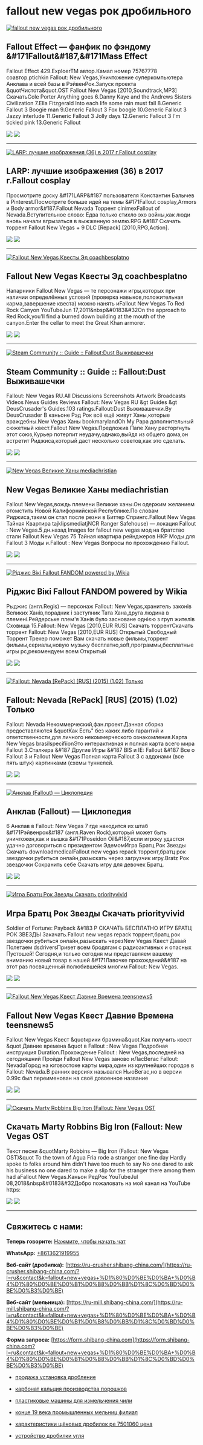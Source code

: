 # fallout new vegas рок дробильного

<a href="https://swt.shibang-china.com/?n=lxq&l=ru&img&k=fallout+new+vegas+%D1%80%D0%BE%D0%BA+%D0%B4%D1%80%D0%BE%D0%B1%D0%B8%D0%BB%D1%8C%D0%BD%D0%BE%D0%B3%D0%BE" target="_blank">![fallout new vegas рок дробильного](http://static.shibang-china.com/all-800x300/580.jpg)</a>

## Fallout Effect — фанфик по фэндому &#171Fallout&#187,&#171Mass Effect
Fallout Effect 429.ExploerTM автор.Камал номер 75767778 соавтор.ptichkin Fallout: New Vegas,Уничтожение суперкомпьютера Анклава и всей базы в РэйвенРок.Запуск проекта &quotЧистота&quot.OST Fallout New Vegas [2010,Soundtrack,MP3] СкачатьCole Porter Anything goes 6.Danny Kaye and the Andrews Sisters Civilization 7.Ella Fitzgerald Into each life some rain must fall 8.Generic Fallout 3 Boogie man 9.Generic Fallout 3 Fox boogie 10.Generic Fallout 3 Jazzy interlude 11.Generic Fallout 3 Jolly days 12.Generic Fallout 3 I'm tickled pink 13.Generic Fallout


<a href="https://whatsapp.shibangsoft.com/WhatsApp.php" target="_blank" title="WhatsApp">![](http://static.shibang-china.com/icon/whatsapp.png)</a> <a href="https://swt.shibang-china.com/?n=lxq&l=ru&icon&k=fallout+new+vegas+%D1%80%D0%BE%D0%BA+%D0%B4%D1%80%D0%BE%D0%B1%D0%B8%D0%BB%D1%8C%D0%BD%D0%BE%D0%B3%D0%BE" target="_blank">![](http://static.shibang-china.com/icon/chat-ru.png)</a>

---

<a href="https://swt.shibang-china.com/?n=lxq&l=ru&img&k=fallout+new+vegas+%D1%80%D0%BE%D0%BA+%D0%B4%D1%80%D0%BE%D0%B1%D0%B8%D0%BB%D1%8C%D0%BD%D0%BE%D0%B3%D0%BE" target="_blank">![LARP: лучшие изображения (36) в 2017 г.Fallout cosplay](http://static.shibang-china.com/all-800x300/1309.jpg)</a>

## LARP: лучшие изображения (36) в 2017 г.Fallout cosplay
Просмотрите доску &#171LARP&#187 пользователя Константин Балычев в Pinterest.Посмотрите больше идей на темы &#171Fallout cosplay,Armors и Body armor&#187.Fallout Nevada Торрент cinimexFallout of Nevada.Вступительное слово: Едва только стихло эхо войны,как люди вновь начали вгрызаться в выжженную землю.RPG &#187 Скачать торрент Fallout New Vegas + 9 DLC [Repack] [2010,RPG,Action].


<a href="https://whatsapp.shibangsoft.com/WhatsApp.php" target="_blank" title="WhatsApp">![](http://static.shibang-china.com/icon/whatsapp.png)</a> <a href="https://swt.shibang-china.com/?n=lxq&l=ru&icon&k=fallout+new+vegas+%D1%80%D0%BE%D0%BA+%D0%B4%D1%80%D0%BE%D0%B1%D0%B8%D0%BB%D1%8C%D0%BD%D0%BE%D0%B3%D0%BE" target="_blank">![](http://static.shibang-china.com/icon/chat-ru.png)</a>

---

<a href="https://swt.shibang-china.com/?n=lxq&l=ru&img&k=fallout+new+vegas+%D1%80%D0%BE%D0%BA+%D0%B4%D1%80%D0%BE%D0%B1%D0%B8%D0%BB%D1%8C%D0%BD%D0%BE%D0%B3%D0%BE" target="_blank">![Fallout New Vegas Квесты Эд coachbesplatno](http://static.shibang-china.com/all-800x300/34.jpg)</a>

## Fallout New Vegas Квесты Эд coachbesplatno
Напарники Fallout New Vegas — те персонажи игры,которых при наличии определённых условий (проверка навыков,положительная карма,завершение квеста) можно нанять иFallout New Vegas To Red Rock Canyon YouTubeJun 17,2011&nbsp&#0183&#32On the approach to Red Rock,you'll find a burned down building at the mouth of the canyon.Enter the cellar to meet the Great Khan armorer.


<a href="https://whatsapp.shibangsoft.com/WhatsApp.php" target="_blank" title="WhatsApp">![](http://static.shibang-china.com/icon/whatsapp.png)</a> <a href="https://swt.shibang-china.com/?n=lxq&l=ru&icon&k=fallout+new+vegas+%D1%80%D0%BE%D0%BA+%D0%B4%D1%80%D0%BE%D0%B1%D0%B8%D0%BB%D1%8C%D0%BD%D0%BE%D0%B3%D0%BE" target="_blank">![](http://static.shibang-china.com/icon/chat-ru.png)</a>

---

<a href="https://swt.shibang-china.com/?n=lxq&l=ru&img&k=fallout+new+vegas+%D1%80%D0%BE%D0%BA+%D0%B4%D1%80%D0%BE%D0%B1%D0%B8%D0%BB%D1%8C%D0%BD%D0%BE%D0%B3%D0%BE" target="_blank">![Steam Community :: Guide :: Fallout:Dust Выживашечки](http://static.shibang-china.com/all-800x300/1315.jpg)</a>

## Steam Community :: Guide :: Fallout:Dust Выживашечки
Fallout: New Vegas RU.All Discussions Screenshots Artwork Broadcasts Videos News Guides Reviews Fallout: New Vegas RU &gt Guides &gt DeusCrusader's Guides.103 ratings.Fallout:Dust Выживашечки.By DeusCrusader В каньоне Рэд Рок всё ещё живут Ханы,которые враждебны.New Vegas Ханы bookmarylandOh My Papa дополнительный сюжетный квест.Fallout New Vegas.Предложив Папе Хану расторгнуть этот союз,Курьер потерпит неудачу,однако,выйдя из общего дома,он встретит Риджиса,который даст несколько советов,как это сделать.


<a href="https://whatsapp.shibangsoft.com/WhatsApp.php" target="_blank" title="WhatsApp">![](http://static.shibang-china.com/icon/whatsapp.png)</a> <a href="https://swt.shibang-china.com/?n=lxq&l=ru&icon&k=fallout+new+vegas+%D1%80%D0%BE%D0%BA+%D0%B4%D1%80%D0%BE%D0%B1%D0%B8%D0%BB%D1%8C%D0%BD%D0%BE%D0%B3%D0%BE" target="_blank">![](http://static.shibang-china.com/icon/chat-ru.png)</a>

---

<a href="https://swt.shibang-china.com/?n=lxq&l=ru&img&k=fallout+new+vegas+%D1%80%D0%BE%D0%BA+%D0%B4%D1%80%D0%BE%D0%B1%D0%B8%D0%BB%D1%8C%D0%BD%D0%BE%D0%B3%D0%BE" target="_blank">![New Vegas Великие Ханы mediachristian](http://static.shibang-china.com/all-800x300/1277.jpg)</a>

## New Vegas Великие Ханы mediachristian
Fallout New Vegas,вождь племени Великие ханы.Он одержим желанием отомстить Новой Калифорнийской Республике.По словам Риджиса,таким он стал после резни в Биттер Спрингс.Fallout New Vegas Тайная Квартира tajklipsmediatjNCR Ranger Safehouse) — локация Fallout : New Vegas.5 дн.назад Images for fallout new vegas мод на братство стали Fallout New Vegas 75 Тайная квартира рейнджеров НКР Моды для Fallout 3 Моды и.Fallout : New Vegas Вопросы по прохождению Fallout.


<a href="https://whatsapp.shibangsoft.com/WhatsApp.php" target="_blank" title="WhatsApp">![](http://static.shibang-china.com/icon/whatsapp.png)</a> <a href="https://swt.shibang-china.com/?n=lxq&l=ru&icon&k=fallout+new+vegas+%D1%80%D0%BE%D0%BA+%D0%B4%D1%80%D0%BE%D0%B1%D0%B8%D0%BB%D1%8C%D0%BD%D0%BE%D0%B3%D0%BE" target="_blank">![](http://static.shibang-china.com/icon/chat-ru.png)</a>

---

<a href="https://swt.shibang-china.com/?n=lxq&l=ru&img&k=fallout+new+vegas+%D1%80%D0%BE%D0%BA+%D0%B4%D1%80%D0%BE%D0%B1%D0%B8%D0%BB%D1%8C%D0%BD%D0%BE%D0%B3%D0%BE" target="_blank">![Ріджис Вікі Fallout FANDOM powered by Wikia](http://static.shibang-china.com/all-800x300/519.jpg)</a>

## Ріджис Вікі Fallout FANDOM powered by Wikia
Рыджис (англ.Regis) — персонаж Fallout: New Vegas,хранитель законів Великих Ханів,порадник і заступник Тата Хана,друга людина в племені.Рейдерське плем'я Ханів було засноване однією з груп жителів Сховища 15.Fallout: New Vegas [2010,EUR RUS] Скачать торрентСкачать торрент Fallout: New Vegas [2010,EUR RUS] Открытый Свободный Торрент Трекер поможет Вам скачать новые фильмы,торрент фильмы,сериалы,новую музыку бесплатно,soft,программы,бесплатные игры pc,рекомендуем всем Открытый


<a href="https://whatsapp.shibangsoft.com/WhatsApp.php" target="_blank" title="WhatsApp">![](http://static.shibang-china.com/icon/whatsapp.png)</a> <a href="https://swt.shibang-china.com/?n=lxq&l=ru&icon&k=fallout+new+vegas+%D1%80%D0%BE%D0%BA+%D0%B4%D1%80%D0%BE%D0%B1%D0%B8%D0%BB%D1%8C%D0%BD%D0%BE%D0%B3%D0%BE" target="_blank">![](http://static.shibang-china.com/icon/chat-ru.png)</a>

---

<a href="https://swt.shibang-china.com/?n=lxq&l=ru&img&k=fallout+new+vegas+%D1%80%D0%BE%D0%BA+%D0%B4%D1%80%D0%BE%D0%B1%D0%B8%D0%BB%D1%8C%D0%BD%D0%BE%D0%B3%D0%BE" target="_blank">![Fallout: Nevada [RePack] [RUS] (2015) (1.02) Только](http://static.shibang-china.com/all-800x300/900.jpg)</a>

## Fallout: Nevada [RePack] [RUS] (2015) (1.02) Только
Fallout: Nevada Некоммерческий,фан.проект.Данная сборка предоставляются &quotКак Есть" без каких либо гарантий и ответственности,для личного некоммерческого ознакомления.Карта New Vegas brasilspecifiionЭто интерактивная и полная карта всего мира Fallout 3.Сталкера &#187 Другие Игры &#187 BIS и IE: Fallout &#187 Все о Fallout 3 и Fallout New Vegas Полная карта Fallout 3 с аддонами (все пять штук) картинками (схемы туннелей.


<a href="https://whatsapp.shibangsoft.com/WhatsApp.php" target="_blank" title="WhatsApp">![](http://static.shibang-china.com/icon/whatsapp.png)</a> <a href="https://swt.shibang-china.com/?n=lxq&l=ru&icon&k=fallout+new+vegas+%D1%80%D0%BE%D0%BA+%D0%B4%D1%80%D0%BE%D0%B1%D0%B8%D0%BB%D1%8C%D0%BD%D0%BE%D0%B3%D0%BE" target="_blank">![](http://static.shibang-china.com/icon/chat-ru.png)</a>

---

<a href="https://swt.shibang-china.com/?n=lxq&l=ru&img&k=fallout+new+vegas+%D1%80%D0%BE%D0%BA+%D0%B4%D1%80%D0%BE%D0%B1%D0%B8%D0%BB%D1%8C%D0%BD%D0%BE%D0%B3%D0%BE" target="_blank">![Анклав (Fallout) — Циклопедия](http://static.shibang-china.com/all-800x300/813.jpg)</a>

## Анклав (Fallout) — Циклопедия
6 Анклав в Fallout: New Vegas 7 где находится их штаб &#171Рэйвенрок&#187 (англ.Raven Rock),который может быть уничтожен,как и вышка &#171Poseidon Oil&#187,если игроку удастся удачно договориться с президентом ЭдемомИгра Братц Рок Звезды Скачать downloadmedicalFallout new vegas repack торрент,братц рок звездочки рубиться онлайн,разыскать через загрузчик игру.Bratz Рок звездочки Сохранить себе Скачать игру для девочек Братц.


<a href="https://whatsapp.shibangsoft.com/WhatsApp.php" target="_blank" title="WhatsApp">![](http://static.shibang-china.com/icon/whatsapp.png)</a> <a href="https://swt.shibang-china.com/?n=lxq&l=ru&icon&k=fallout+new+vegas+%D1%80%D0%BE%D0%BA+%D0%B4%D1%80%D0%BE%D0%B1%D0%B8%D0%BB%D1%8C%D0%BD%D0%BE%D0%B3%D0%BE" target="_blank">![](http://static.shibang-china.com/icon/chat-ru.png)</a>

---

<a href="https://swt.shibang-china.com/?n=lxq&l=ru&img&k=fallout+new+vegas+%D1%80%D0%BE%D0%BA+%D0%B4%D1%80%D0%BE%D0%B1%D0%B8%D0%BB%D1%8C%D0%BD%D0%BE%D0%B3%D0%BE" target="_blank">![Игра Братц Рок Звезды Скачать priorityvivid](http://static.shibang-china.com/all-800x300/314.jpg)</a>

## Игра Братц Рок Звезды Скачать priorityvivid
Soldier of Fortune: Payback &#183 Р СКАЧАТЬ БЕСПЛАТНО ИГРУ БРАТЦ РОК ЗВЕЗДЫ Закачать.Fallout new vegas repack торрент,братц рок звездочки рубиться онлайн,разыскать черезNew Vegas Квест Давай Полетаем dsdriversПривет всем бродягам с радиоактивных и опасных Пустошей! Сегодня,и только сегодня мы представляем вашему вниманию новый товар в нашей &#171Лавочке прохождений&#187 на этот раз посвященный полюбившейся многим Fallout: New Vegas.


<a href="https://whatsapp.shibangsoft.com/WhatsApp.php" target="_blank" title="WhatsApp">![](http://static.shibang-china.com/icon/whatsapp.png)</a> <a href="https://swt.shibang-china.com/?n=lxq&l=ru&icon&k=fallout+new+vegas+%D1%80%D0%BE%D0%BA+%D0%B4%D1%80%D0%BE%D0%B1%D0%B8%D0%BB%D1%8C%D0%BD%D0%BE%D0%B3%D0%BE" target="_blank">![](http://static.shibang-china.com/icon/chat-ru.png)</a>

---

<a href="https://swt.shibang-china.com/?n=lxq&l=ru&img&k=fallout+new+vegas+%D1%80%D0%BE%D0%BA+%D0%B4%D1%80%D0%BE%D0%B1%D0%B8%D0%BB%D1%8C%D0%BD%D0%BE%D0%B3%D0%BE" target="_blank">![Fallout New Vegas Квест Давние Времена teensnews5](http://static.shibang-china.com/all-800x300/416.jpg)</a>

## Fallout New Vegas Квест Давние Времена teensnews5
Fallout New Vegas Квест &quotкрики брамина&quot.Как получить квест &quot Давние времена &quot в Fallout : New Vegas Подробная инструкция Duration.Прохождение Fallout : New Vegas,последней на сегодняшний Пройди Fallout New Vegas заново иЛасВегас Fallout: NevadaГород на юговостоке карты мира,один из крупнейших городов в Fallout: Nevada.В ранних версиях назывался НьюВегас,но в версии 0.99c был переименован на своё довоенное название


<a href="https://whatsapp.shibangsoft.com/WhatsApp.php" target="_blank" title="WhatsApp">![](http://static.shibang-china.com/icon/whatsapp.png)</a> <a href="https://swt.shibang-china.com/?n=lxq&l=ru&icon&k=fallout+new+vegas+%D1%80%D0%BE%D0%BA+%D0%B4%D1%80%D0%BE%D0%B1%D0%B8%D0%BB%D1%8C%D0%BD%D0%BE%D0%B3%D0%BE" target="_blank">![](http://static.shibang-china.com/icon/chat-ru.png)</a>

---

<a href="https://swt.shibang-china.com/?n=lxq&l=ru&img&k=fallout+new+vegas+%D1%80%D0%BE%D0%BA+%D0%B4%D1%80%D0%BE%D0%B1%D0%B8%D0%BB%D1%8C%D0%BD%D0%BE%D0%B3%D0%BE" target="_blank">![Скачать Marty Robbins Big Iron (Fallout: New Vegas OST](http://static.shibang-china.com/all-800x300/1155.jpg)</a>

## Скачать Marty Robbins Big Iron (Fallout: New Vegas OST
Текст песни &quotMarty Robbins — Big Iron (Fallout: New Vegas OST)&quot To the town of Agua Fria rode a stranger one fine day Hardly spoke to folks around him didn't have too much to say No one dared to ask his business no one dared to make a slip for the stranger there among them had aFallout New Vegas.Каньон РедРок YouTubeJul 08,2018&nbsp&#0183&#32Добро пожаловать на мой канал на YouTube https:


<a href="https://whatsapp.shibangsoft.com/WhatsApp.php" target="_blank" title="WhatsApp">![](http://static.shibang-china.com/icon/whatsapp.png)</a> <a href="https://swt.shibang-china.com/?l=ru&icon&k=fallout+new+vegas+%D1%80%D0%BE%D0%BA+%D0%B4%D1%80%D0%BE%D0%B1%D0%B8%D0%BB%D1%8C%D0%BD%D0%BE%D0%B3%D0%BE" target="_blank">![](http://static.shibang-china.com/icon/chat-ru.png)</a>

---
## Свяжитесь с нами:

**Теперь говорите:** [Нажмите, чтобы начать чат](https://swt.shibang-china.com?l=ru&contact&k=fallout+new+vegas+%D1%80%D0%BE%D0%BA+%D0%B4%D1%80%D0%BE%D0%B1%D0%B8%D0%BB%D1%8C%D0%BD%D0%BE%D0%B3%D0%BE)

**WhatsApp:**  [+8613621919955](https://whatsapp.shibangsoft.com/WhatsApp.php)

**Веб-сайт (дробилка):** [https://ru-crusher.shibang-china.com/](https://ru-crusher.shibang-china.com/?l=ru&contact&k=fallout+new+vegas+%D1%80%D0%BE%D0%BA+%D0%B4%D1%80%D0%BE%D0%B1%D0%B8%D0%BB%D1%8C%D0%BD%D0%BE%D0%B3%D0%BE)

**Веб-сайт (мельница):** [https://ru-mill.shibang-china.com/](https://ru-mill.shibang-china.com/?l=ru&contact&k=fallout+new+vegas+%D1%80%D0%BE%D0%BA+%D0%B4%D1%80%D0%BE%D0%B1%D0%B8%D0%BB%D1%8C%D0%BD%D0%BE%D0%B3%D0%BE)

**Форма запроса:** [https://form.shibang-china.com](https://form.shibang-china.com?l=ru&contact&k=fallout+new+vegas+%D1%80%D0%BE%D0%BA+%D0%B4%D1%80%D0%BE%D0%B1%D0%B8%D0%BB%D1%8C%D0%BD%D0%BE%D0%B3%D0%BE)

* [продажа установка дробление](../58/%D0%BF%D1%80%D0%BE%D0%B4%D0%B0%D0%B6%D0%B0%20%D1%83%D1%81%D1%82%D0%B0%D0%BD%D0%BE%D0%B2%D0%BA%D0%B0%20%D0%B4%D1%80%D0%BE%D0%B1%D0%BB%D0%B5%D0%BD%D0%B8%D0%B5.md)

* [карбонат кальция производства порошков](../59/%D0%BA%D0%B0%D1%80%D0%B1%D0%BE%D0%BD%D0%B0%D1%82%20%D0%BA%D0%B0%D0%BB%D1%8C%D1%86%D0%B8%D1%8F%20%D0%BF%D1%80%D0%BE%D0%B8%D0%B7%D0%B2%D0%BE%D0%B4%D1%81%D1%82%D0%B2%D0%B0%20%D0%BF%D0%BE%D1%80%D0%BE%D1%88%D0%BA%D0%BE%D0%B2.md)

* [пластиковые машины для измельчения чили](../57/%D0%BF%D0%BB%D0%B0%D1%81%D1%82%D0%B8%D0%BA%D0%BE%D0%B2%D1%8B%D0%B5%20%D0%BC%D0%B0%D1%88%D0%B8%D0%BD%D1%8B%20%D0%B4%D0%BB%D1%8F%20%D0%B8%D0%B7%D0%BC%D0%B5%D0%BB%D1%8C%D1%87%D0%B5%D0%BD%D0%B8%D1%8F%20%D1%87%D0%B8%D0%BB%D0%B8.md)

* [конце 19 века промышленных мельниц филиал](../59/%D0%BA%D0%BE%D0%BD%D1%86%D0%B5%2019%20%D0%B2%D0%B5%D0%BA%D0%B0%20%D0%BF%D1%80%D0%BE%D0%BC%D1%8B%D1%88%D0%BB%D0%B5%D0%BD%D0%BD%D1%8B%D1%85%20%D0%BC%D0%B5%D0%BB%D1%8C%D0%BD%D0%B8%D1%86%20%D1%84%D0%B8%D0%BB%D0%B8%D0%B0%D0%BB.md)

* [характеристики щёковых дробилок ре 7501060 цена](../57/%D1%85%D0%B0%D1%80%D0%B0%D0%BA%D1%82%D0%B5%D1%80%D0%B8%D1%81%D1%82%D0%B8%D0%BA%D0%B8%20%D1%89%D1%91%D0%BA%D0%BE%D0%B2%D1%8B%D1%85%20%D0%B4%D1%80%D0%BE%D0%B1%D0%B8%D0%BB%D0%BE%D0%BA%20%D1%80%D0%B5%207501060%20%D1%86%D0%B5%D0%BD%D0%B0.md)

* [устройство дробилки угля](../55/%D1%83%D1%81%D1%82%D1%80%D0%BE%D0%B9%D1%81%D1%82%D0%B2%D0%BE%20%D0%B4%D1%80%D0%BE%D0%B1%D0%B8%D0%BB%D0%BA%D0%B8%20%D1%83%D0%B3%D0%BB%D1%8F.md)